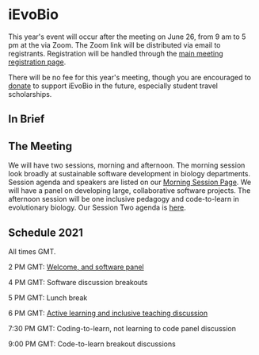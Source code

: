 # iEvoBio

This year's event will occur after the meeting on June 26, from 9 am to 5 pm at the via Zoom. The Zoom link will be distributed via email to registrants. Registration will be handled through the [main meeting registration page](https://www.evolutionmeetings.org/).

There will be no fee for this year's meeting, though you are encouraged to [donate](https://opencollective.com/ievobio) to support iEvoBio in the future, especially student travel scholarships.


## In Brief

## The Meeting

We will have two sessions, morning and afternoon. The morning session look broadly at sustainable software development in biology departments. Session agenda and speakers are listed on our [Morning Session Page](https://ievobio.github.io/2021iEvoBio/TentativeAMSchedule.html). We will have a panel on developing large, collaborative software projects.
The afternoon session will be one inclusive pedagogy and code-to-learn in evolutionary biology. Our Session Two agenda is [here](https://ievobio.github.io/2021iEvoBio/TentativePMSchedule.html).

## Schedule 2021

All times GMT. 

2 PM GMT: [Welcome, and software panel](https://ievobio.github.io/2021iEvoBio/TentativeAMSchedule.html)

4 PM GMT: Software discussion breakouts

5 PM GMT: Lunch break

6 PM GMT: [Active learning and inclusive teaching discussion](https://ievobio.github.io/2021iEvoBio/TentativePMSchedule.html)

7:30 PM GMT: Coding-to-learn, not learning to code panel discussion

9:00 PM GMT: Code-to-learn breakout discussions  
